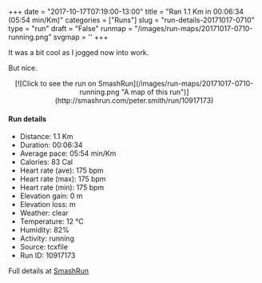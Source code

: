 +++
date = "2017-10-17T07:19:00-13:00"
title = "Ran 1.1 Km in 00:06:34 (05:54 min/Km)"
categories = ["Runs"]
slug = "run-details-20171017-0710"
type = "run"
draft = "False"
runmap = "/images/run-maps/20171017-0710-running.png"
svgmap = '<polyline points="0 82, 1 82, 2 82, 3 81, 4 79, 5 79, 6 78, 6 76, 7 75, 9 73, 11 71, 12 71, 21 73, 31 71, 34 69, 39 67, 41 64, 42 61, 43 60, 45 60, 49 57, 52 56, 56 54, 58 51, 62 49, 67 45, 68 43, 69 42, 73 40, 77 38, 78 37, 80 34, 83 32, 85 29, 89 26, 94 21, 95 20, 96 19, 97 17, 97 17, 99 19, 99 19, 100 21">'
+++

It was a bit cool as I jogged now into work. 

But nice. 

<!--more-->

<center>
[![Click to see the run on SmashRun](/images/run-maps/20171017-0710-running.png "A map of this run")](http://smashrun.com/peter.smith/run/10917173)
</center>

#### Run details

* Distance: 1.1 Km
* Duration: 00:06:34
* Average pace: 05:54 min/Km
* Calories: 83 Cal
* Heart rate (ave): 175 bpm
* Heart rate (max): 175 bpm
* Heart rate (min): 175 bpm
* Elevation gain: 0 m
* Elevation loss:  m
* Weather: clear
* Temperature: 12 &deg;C
* Humidity: 82%
* Activity: running
* Source: tcxfile
* Run ID: 10917173

Full details at [SmashRun](http://smashrun.com/peter.smith/run/10917173)